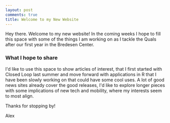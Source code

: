 ```yaml
---
layout: post
comments: true
title: Welcome to my New Website
---
```


Hey there. Welcome to my new website! In the coming weeks I hope to fill this space with some of the things I am working on as I tackle the Quals after our first year in the Bredesen Center.

### What I hope to share

I'd like to use this space to show articles of interest, that I first started with Closed Loop last summer and move forward with applications in R that I have been slowly working on that could have some cool uses. A lot of good news sites already cover the good releases, I'd like to explore longer pieces with some implications of new tech and mobility, where my interests seem to most align.

Thanks for stopping by!

Alex
